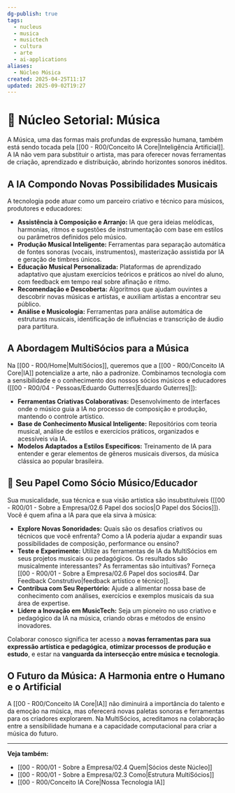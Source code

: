 ```yaml
---
dg-publish: true
tags:
  - nucleus
  - musica
  - musictech
  - cultura
  - arte
  - ai-applications
aliases:
  - Núcleo Música
created: 2025-04-25T11:17
updated: 2025-09-02T19:27
---
```


# 🎵 Núcleo Setorial: Música

A Música, uma das formas mais profundas de expressão humana, também está sendo tocada pela [[00 - R00/Conceito IA Core\|Inteligência Artificial]]. A IA não vem para substituir o artista, mas para oferecer novas ferramentas de criação, aprendizado e distribuição, abrindo horizontes sonoros inéditos.

## A IA Compondo Novas Possibilidades Musicais

A tecnologia pode atuar como um parceiro criativo e técnico para músicos, produtores e educadores:

*   **Assistência à Composição e Arranjo:** IA que gera ideias melódicas, harmonias, ritmos e sugestões de instrumentação com base em estilos ou parâmetros definidos pelo músico.
*   **Produção Musical Inteligente:** Ferramentas para separação automática de fontes sonoras (vocais, instrumentos), masterização assistida por IA e geração de timbres únicos.
*   **Educação Musical Personalizada:** Plataformas de aprendizado adaptativo que ajustam exercícios teóricos e práticos ao nível do aluno, com feedback em tempo real sobre afinação e ritmo.
*   **Recomendação e Descoberta:** Algoritmos que ajudam ouvintes a descobrir novas músicas e artistas, e auxiliam artistas a encontrar seu público.
*   **Análise e Musicologia:** Ferramentas para análise automática de estruturas musicais, identificação de influências e transcrição de áudio para partitura.

## A Abordagem MultiSócios para a Música

Na [[00 - R00/Home\|MultiSócios]], queremos que a [[00 - R00/Conceito IA Core\|IA]] potencialize a arte, não a padronize. Combinamos tecnologia com a sensibilidade e o conhecimento dos nossos sócios músicos e educadores ([[00 - R00/04 - Pessoas/Eduardo Gutterres\|Eduardo Guterres]]):

*   **Ferramentas Criativas Colaborativas:** Desenvolvimento de interfaces onde o músico guia a IA no processo de composição e produção, mantendo o controle artístico.
*   **Base de Conhecimento Musical Inteligente:** Repositórios com teoria musical, análise de estilos e exercícios práticos, organizados e acessíveis via IA.
*   **Modelos Adaptados a Estilos Específicos:** Treinamento de IA para entender e gerar elementos de gêneros musicais diversos, da música clássica ao popular brasileira.

## 🎼 Seu Papel Como Sócio Músico/Educador

Sua musicalidade, sua técnica e sua visão artística são insubstituíveis ([[00 - R00/01 - Sobre a Empresa/02.6 Papel dos socios\|O Papel dos Sócios]]). Você é quem afina a IA para que ela sirva à música:

*   **Explore Novas Sonoridades:** Quais são os desafios criativos ou técnicos que você enfrenta? Como a IA poderia ajudar a expandir suas possibilidades de composição, performance ou ensino?
*   **Teste e Experimente:** Utilize as ferramentas de IA da MultiSócios em seus projetos musicais ou pedagógicos. Os resultados são musicalmente interessantes? As ferramentas são intuitivas? Forneça [[00 - R00/01 - Sobre a Empresa/02.6 Papel dos socios#4. Dar Feedback Construtivo\|feedback artístico e técnico]].
*   **Contribua com Seu Repertório:** Ajude a alimentar nossa base de conhecimento com análises, exercícios e exemplos musicais da sua área de expertise.
*   **Lidere a Inovação em MusicTech:** Seja um pioneiro no uso criativo e pedagógico da IA na música, criando obras e métodos de ensino inovadores.

Colaborar conosco significa ter acesso a **novas ferramentas para sua expressão artística e pedagógica**, **otimizar processos de produção e estudo**, e estar na **vanguarda da intersecção entre música e tecnologia**.

## O Futuro da Música: A Harmonia entre o Humano e o Artificial

A [[00 - R00/Conceito IA Core\|IA]] não diminuirá a importância do talento e da emoção na música, mas oferecerá novas paletas sonoras e ferramentas para os criadores explorarem. Na MultiSócios, acreditamos na colaboração entre a sensibilidade humana e a capacidade computacional para criar a música do futuro.

---
**Veja também:**
*   [[00 - R00/01 - Sobre a Empresa/02.4 Quem\|Sócios deste Núcleo]]
*   [[00 - R00/01 - Sobre a Empresa/02.3 Como\|Estrutura MultiSócios]]
*   [[00 - R00/Conceito IA Core\|Nossa Tecnologia IA]]
